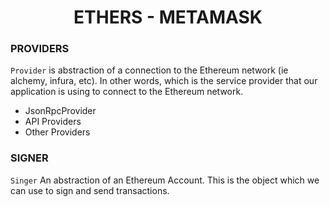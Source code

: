 <h1 align="center">ETHERS  - METAMASK</h1>

### PROVIDERS

`Provider` is abstraction of a connection to the Ethereum network (ie alchemy, infura, etc). In other words, which is the service provider that our application is using to connect to the Ethereum network.

- JsonRpcProvider
- API Providers
- Other Providers

### SIGNER

`Singer` An abstraction of an Ethereum Account. This is the object which we can use to sign and send transactions.
